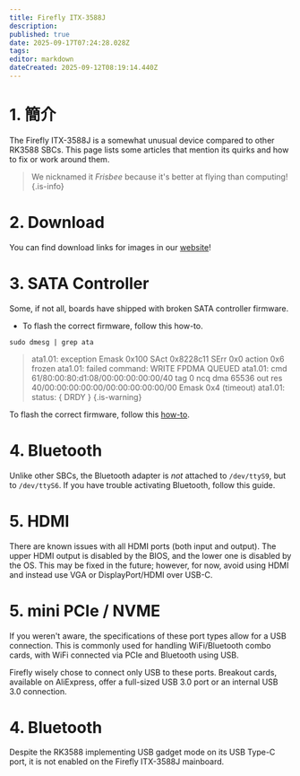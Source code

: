 ```yaml
---
title: Firefly ITX-3588J
description:
published: true
date: 2025-09-17T07:24:28.028Z
tags:
editor: markdown
dateCreated: 2025-09-12T08:19:14.440Z
---
```


# 1. 簡介

The Firefly ITX-3588J is a somewhat unusual device compared to other RK3588 SBCs. This page lists some articles that mention its quirks and how to fix or work around them.

> We nicknamed it _Frisbee_ because it's better at flying than computing!
> {.is-info}

# 2. Download

You can find download links for images in our [website](https://bredos.org/download.html)!

# 3. SATA Controller

Some, if not all, boards have shipped with broken SATA controller firmware.

- To flash the correct firmware, follow this how-to.

```
sudo dmesg | grep ata
```

> ata1.01: exception Emask 0x100 SAct 0x8228c11 SErr 0x0 action 0x6 frozen
> ata1.01: failed command: WRITE FPDMA QUEUED
> ata1.01: cmd 61/80:00:80:d1:08/00:00:00:00:00/40 tag 0 ncq dma 65536 out
> res 40/00:00:00:00:00/00:00:00:00:00/00 Emask 0x4 (timeout)
> ata1.01: status: { DRDY }
> {.is-warning}

To flash the correct firmware, follow this [how-to](/en/ITX-3588J/sata-firmware-fix).

# 4. Bluetooth

Unlike other SBCs, the Bluetooth adapter is _not_ attached to `/dev/ttyS9`, but to `/dev/ttyS6`. If you have trouble activating Bluetooth, follow this guide.

# 5. HDMI

There are known issues with all HDMI ports (both input and output). The upper HDMI output is disabled by the BIOS, and the lower one is disabled by the OS. This may be fixed in the future; however, for now, avoid using HDMI and instead use VGA or DisplayPort/HDMI over USB-C.

# 5. mini PCIe / NVME

If you weren't aware, the specifications of these port types allow for a USB connection. This is commonly used for handling WiFi/Bluetooth combo cards, with WiFi connected via PCIe and Bluetooth using USB.

Firefly wisely chose to connect only USB to these ports. Breakout cards, available on AliExpress, offer a full-sized USB 3.0 port or an internal USB 3.0 connection.

# 4. Bluetooth

Despite the RK3588 implementing USB gadget mode on its USB Type-C port, it is not enabled on the Firefly ITX-3588J mainboard.